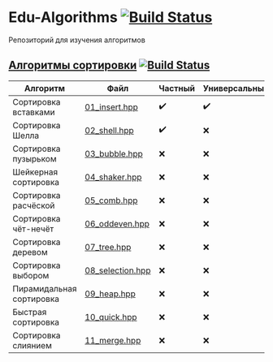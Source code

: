 # Edu-Algorithms [![Build Status](https://travis-ci.org/SGCube/Edu-Algorithms.svg?branch=master)](https://travis-ci.org/SGCube/Edu-Algorithms)
Репозиторий для изучения алгоритмов

## [Алгоритмы сортировки](./01_sort) [![Build Status](https://travis-ci.org/SGCube/Edu-Algorithms.svg?branch=01_sort)](https://travis-ci.org/SGCube/Edu-Algorithms)

|Алгоритм|Файл|Частный|Универсальный|
|--------|--------------|-------|-------------|
|Сортировка вставками|[01_insert.hpp](./01_sort/01_insert.hpp)|✔️|✔️|
|Сортировка Шелла|[02_shell.hpp](./01_sort/02_shell.hpp)|✔️|❌|
|Сортировка пузырьком|[03_bubble.hpp](./01_sort/03_bubble.hpp)|❌|❌|
|Шейкерная сортировка|[04_shaker.hpp](./01_sort/04_shaker.hpp)|❌|❌|
|Сортировка расчёской|[05_comb.hpp](./01_sort/05_comb.hpp)|❌|❌|
|Сортировка чёт-нечёт|[06_oddeven.hpp](./01_sort/06_oddeven.hpp)|❌|❌|
|Сортировка деревом|[07_tree.hpp](./01_sort/07_tree.hpp)|❌|❌|
|Сортировка выбором|[08_selection.hpp](./01_sort/08_selection.hpp)|❌|❌|
|Пирамидальная сортировка|[09_heap.hpp](./01_sort/09_heap.hpp)|❌|❌|
|Быстрая сортировка|[10_quick.hpp](./01_sort/10_quick.hpp)|❌|❌|
|Сортировка слиянием|[11_merge.hpp](./01_sort/11_merge.hpp)|❌|❌|
